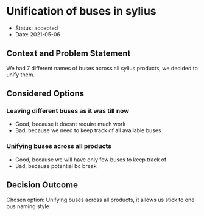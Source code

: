 # Unification of buses in sylius

* Status: accepted
* Date: 2021-05-06

## Context and Problem Statement

We had 7 different names of buses across all sylius products, we decided to unify them.

## Considered Options

### Leaving different buses as it was till now

* Good, because it doesnt require much work
* Bad, because we need to keep track of all available buses

### Unifying buses across all products

* Good, because we will have only few buses to keep track of
* Bad, because potential bc break

## Decision Outcome

Chosen option: Unifying buses across all products, it allows us stick to one bus naming style
